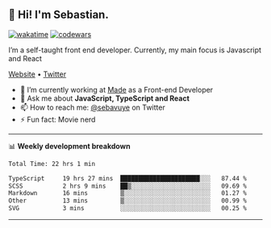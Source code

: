 ## 👋 Hi! I'm Sebastian.

[![wakatime](https://wakatime.com/badge/user/df0036c6-328a-4a39-be9b-e49417ed22a1.svg)](https://wakatime.com/@df0036c6-328a-4a39-be9b-e49417ed22a1)
[![codewars](https://www.codewars.com/users/sebavuye/badges/small)](https://www.codewars.com/users/sebavuye)

I’m a self-taught front end developer. Currently, my main focus is Javascript and React

[Website](https://sebastianvuye.be) • [Twitter](https://twitter.com/sebavuye)

- 🔭 I’m currently working at [Made](https://made.be/) as a Front-end Developer
- 💬 Ask me about **JavaScript, TypeScript and React**
- 📫 How to reach me: [@sebavuye](https://twitter.com/sebavuye) on Twitter
- ⚡ Fun fact: Movie nerd

-------

📊 **Weekly development breakdown**

<!--START_SECTION:waka-->

```txt
Total Time: 22 hrs 1 min

TypeScript     19 hrs 27 mins  ██████████████████████░░░   87.44 %
SCSS           2 hrs 9 mins    ██▒░░░░░░░░░░░░░░░░░░░░░░   09.69 %
Markdown       16 mins         ▒░░░░░░░░░░░░░░░░░░░░░░░░   01.27 %
Other          13 mins         ▒░░░░░░░░░░░░░░░░░░░░░░░░   00.99 %
SVG            3 mins          ░░░░░░░░░░░░░░░░░░░░░░░░░   00.25 %
```

<!--END_SECTION:waka-->
-------
